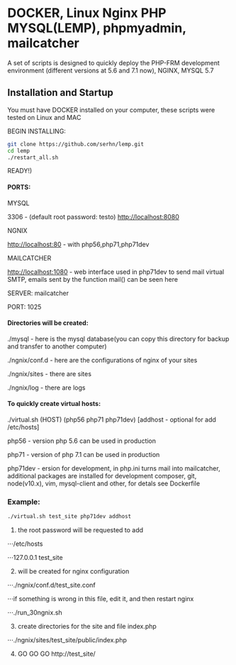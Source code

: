 # DOCKER, Linux Nginx PHP MYSQL(LEMP), phpmyadmin, mailcatcher

A set of scripts is designed to quickly deploy the PHP-FRM development environment (different versions at 5.6 and 7.1 now), NGINX, MYSQL 5.7

## Installation and Startup

You must have DOCKER installed on your computer, these scripts were tested on Linux and MAС


BEGIN INSTALLING:
```sh
git clone https://github.com/serhn/lemp.git
cd lemp
./restart_all.sh
```
READY!)


#### PORTS:

MYSQL

3306 - (default root password: testo)
<http://localhost:8080> 


NGNIX

<http://localhost:80> - with php56,php71,php71dev


MAILCATCHER

<http://localhost:1080> - web interface used in php71dev to send mail virtual SMTP, emails sent by the function mail() can be seen here


SERVER: mailcatcher 

PORT: 1025


#### Directories will be created:

./mysql - here is the mysql database(you can copy this directory for backup and transfer to another computer)

./ngnix/conf.d - here are the configurations of nginx of your sites

./ngnix/sites - there are sites

./ngnix/log - there are logs


#### To quickly create virtual hosts:

./virtual.sh (HOST) (php56 php71 php71dev) [addhost - optional for add /etc/hosts]


php56 - version php 5.6 can be used in production

php71 - version of php 7.1 can be used in production

php71dev - ersion for development, in php.ini turns mail into mailcatcher, additional packages are installed for development composer, git, node(v10.x), vim, mysql-client and other, for detals see Dockerfile 

### Example:
```sh
./virtual.sh test_site php71dev addhost
```

1. the root password will be requested to add

⋅⋅⋅/etc/hosts 

⋅⋅⋅127.0.0.1	test_site


2. will be created for nginx configuration

⋅⋅⋅./ngnix/conf.d/test_site.conf

⋅⋅⋅if something is wrong in this file, edit it, and then restart nginx

⋅⋅⋅./run_30ngnix.sh

3. create directories for the site and file index.php

⋅⋅⋅./ngnix/sites/test_site/public/index.php

4. GO GO GO http://test_site/
